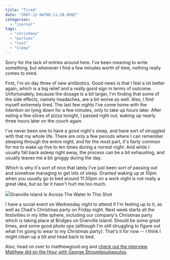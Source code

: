 ```yaml
---
title: "Tired"
date: "2007-12-04T06:11:28.000Z"
categories: 
  - "journal"
tags: 
  - "christmas"
  - "parties"
  - "rest"
  - "sleep"
---
```


Sorry for the lack of entries around here. I've been meaning to write something, but whenever I find a few minutes worth of time, nothing really comes to mind.

First, I'm on day three of new antibiotics. Good news is that I feel a lot better again, which is a big relief and a really good sign in terms of outcome. Unfortunately, because the dosage is a bit larger, I'm finding that some of the side effects, namely headaches, are a bit worse as well. Also, I find myself extremely tired. The last few nights I've come home with the intention on lying down for a few minutes, only to take up hours later. After eating a few slices of pizza tonight, I passed right out, waking up nearly three hours later on the couch again.

I've never been one to have a good night's sleep, and have sort of struggled with that my whole life. There are only a few periods where I can remember sleeping through the entire night, and for the most part, it's fairly common for me to wake up five to ten times during a normal night. And while I usually fall back asleep right away, the process can be a bit exhausting, and usually leaves me a bit groggy during the day.

Which is why it's sort of nice that lately I've just been sort of passing out and somehow managing to get lots of sleep. Granted waking up at 10pm when you usually go to bed around 11:30pm on a work night is not really a great idea, but so far it hasn't hurt me too much.

[![](http://farm1.static.flickr.com/177/369647333_dd804f7073.jpg?v=0)](http://flickr.com/photos/duanestorey/369647333/)Granville Island Is Across The Water In This Shot

I have a social event on Wednesday night to attend if I'm feeling up to it, as well as Chad's Christmas party on Friday night. Next week starts all the festivities in my little sphere, including our company's Christmas party which is taking place at Bridges on Granville Island. Should be some great times, and some good photo ops (although I'm still struggling to figure out what I'm going to wear to my Christmas party). That's it for now -- I think I might clean up a bit and head back to bed.

Also, head on over to matthewgood.org and [check out the interview Matthew did on the Hour with George Stroumboulopoulos](http://www.matthewgood.org/2007/12/matthew-on-the-hour-tonight/).
